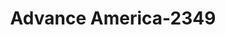 ---
f_zip-code: 77379
f_state-code: TX
title: Advance America-2349
f_phone: 281-251-0327
f_city-only: Spring
f_address: 16880 Stuebner Airline Rd Spring
f_location-unique-id: '2349'
slug: advance-america-2349
updated-on: '2024-05-30T13:46:58.046Z'
created-on: '2024-05-30T13:36:59.803Z'
published-on: '2024-05-30T13:54:32.469Z'
f_city-state: cms/city/spring-tx.md
f_company: cms/company/advance-america.md
f_state: cms/state/texas.md
layout: '[payday-loan].html'
tags: payday-loan
---